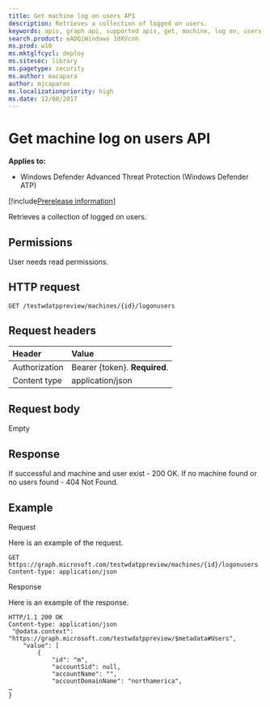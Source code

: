 ```yaml
---
title: Get machine log on users API
description: Retrieves a collection of logged on users.
keywords: apis, graph api, supported apis, get, machine, log on, users
search.product: eADQiWindows 10XVcnh
ms.prod: w10
ms.mktglfcycl: deploy
ms.sitesec: library
ms.pagetype: security
ms.author: macapara
author: mjcaparas
ms.localizationpriority: high
ms.date: 12/08/2017
---
```


# Get machine log on users API

**Applies to:**

- Windows Defender Advanced Threat Protection (Windows Defender ATP)

[!include[Prerelease information](prerelease.md)]


Retrieves a collection of logged on users.

## Permissions
User needs read permissions.

## HTTP request
```
GET /testwdatppreview/machines/{id}/logonusers
```

## Request headers

Header | Value 
:---|:---
Authorization | Bearer {token}. **Required**.
Content type | application/json


## Request body
Empty

## Response
If successful and machine and user exist - 200 OK.
If no machine found or no users found - 404 Not Found.


## Example

Request

Here is an example of the request.

```
GET https://graph.microsoft.com/testwdatppreview/machines/{id}/logonusers
Content-type: application/json
```

Response

Here is an example of the response.


```
HTTP/1.1 200 OK
Content-type: application/json
 "@odata.context": "https://graph.microsoft.com/testwdatppreview/$metadata#Users",
    "value": [
        {
            "id": "m",
            "accountSid": null,
            "accountName": "",
            "accountDomainName": "northamerica",
…
}
```
